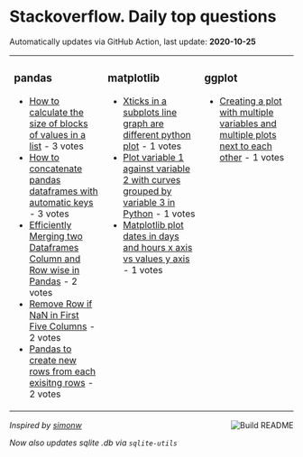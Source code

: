 # Stackoverflow. Daily top questions 

Automatically updates via GitHub Action, last update: **<!-- date starts -->2020-10-25<!-- date ends -->**


<table><tr><td valign="top" width="33%">

### pandas
<!-- pandas starts -->
* [How to calculate the size of blocks of values in a list](https://stackoverflow.com/questions/64525237/how-to-calculate-the-size-of-blocks-of-values-in-a-list) - 3 votes
* [How to concatenate pandas dataframes with automatic keys](https://stackoverflow.com/questions/64527109/how-to-concatenate-pandas-dataframes-with-automatic-keys) - 3 votes
* [Efficiently Merging two Dataframes Column and Row wise in Pandas](https://stackoverflow.com/questions/64523935/efficiently-merging-two-dataframes-column-and-row-wise-in-pandas) - 2 votes
* [Remove Row if NaN in First Five Columns](https://stackoverflow.com/questions/64528034/remove-row-if-nan-in-first-five-columns) - 2 votes
* [Pandas to create new rows from each exisitng rows](https://stackoverflow.com/questions/64519155/pandas-to-create-new-rows-from-each-exisitng-rows) - 2 votes
<!-- pandas ends -->
</td><td valign="top" width="34%">


### matplotlib
<!-- matplotlib starts -->
* [Xticks in a subplots line graph are different python plot](https://stackoverflow.com/questions/64519910/x-ticks-in-a-subplots-line-graph-are-different-python-plot) - 1 votes
* [Plot variable 1 against variable 2 with curves grouped by variable 3 in Python](https://stackoverflow.com/questions/64519904/plot-variable-1-against-variable-2-with-curves-grouped-by-variable-3-in-python) - 1 votes
* [Matplotlib  plot dates in days and hours x axis vs values y axis](https://stackoverflow.com/questions/64525113/matplotlib-plot-dates-in-days-and-hours-x-axis-vs-values-y-axis) - 1 votes
<!-- matplotlib ends -->
</td><td valign="top" width="34%">


### ggplot
<!-- ggplot2 starts -->
* [Creating a plot with multiple variables and multiple plots next to each other](https://stackoverflow.com/questions/64527881/creating-a-plot-with-multiple-variables-and-multiple-plots-next-to-each-other) - 1 votes
<!-- ggplot2 ends -->
</td></tr></table>

<a href="https://github.com/hp0404/hp0404/actions"><img src="https://github.com/hp0404/hp0404/workflows/Build%20README/badge.svg" align="right" alt="Build README"></a> <p>*Inspired by  [simonw](https://github.com/simonw/simonw)*</p> <p> *Now also updates sqlite .db via `sqlite-utils`* </p>
